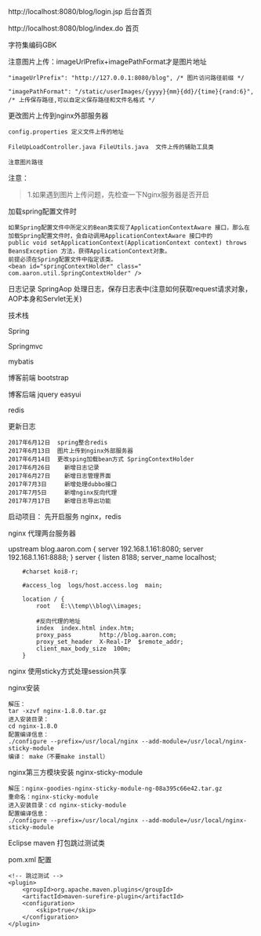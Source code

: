 http://localhost:8080/blog/login.jsp 后台首页

http://localhost:8080/blog/index.do 首页

字符集编码GBK

注意图片上传：imageUrlPrefix+imagePathFormat才是图片地址

	"imageUrlPrefix": "http://127.0.0.1:8080/blog", /* 图片访问路径前缀 */
	
	"imagePathFormat": "/static/userImages/{yyyy}{mm}{dd}/{time}{rand:6}", /* 上传保存路径,可以自定义保存路径和文件名格式 */

更改图片上传到nginx外部服务器

	config.properties 定义文件上传的地址
	
	FileUpLoadController.java FileUtils.java  文件上传的辅助工具类
	
	注意图片路径


注意：

> 1.如果遇到图片上传问题，先检查一下Nginx服务器是否开启

	
加载spring配置文件时

    如果Spring配置文件中所定义的Bean类实现了ApplicationContextAware 接口，那么在加载Spring配置文件时，会自动调用ApplicationContextAware 接口中的
    public void setApplicationContext(ApplicationContext context) throws BeansException 方法，获得ApplicationContext对象。
    前提必须在Spring配置文件中指定该类。 
	<bean id="springContextHolder" class=" com.aaron.util.SpringContextHolder" />  

日志记录
	SpringAop 处理日志，保存日志表中(注意如何获取request请求对象，AOP本身和Servlet无关)


技术栈

Spring

Springmvc

mybatis

博客前端 bootstrap

博客后端 jquery easyui

redis

更新日志

	2017年6月12日	spring整合redis
	2017年6月13日	图片上传到nginx外部服务器
	2017年6月14日	更改sping加载bean方式 SpringContextHolder
	2017年6月26日    新增日志记录
	2017年6月27日    新增日志管理界面
	2017年7月3日     新增处理dubbo接口
	2017年7月5日     新增nginx反向代理
	2017年7月17日    新增日志导出功能

启动项目：
	先开启服务 nginx，redis


nginx 代理两台服务器

upstream blog.aaron.com {
		server 192.168.1.161:8080;
		server 192.168.1.161:8888;
	}
server {
        listen       8188;
        server_name  localhost;

        #charset koi8-r;

        #access_log  logs/host.access.log  main;

        location / {
            root   E:\\temp\\blog\\images;
			
			#反向代理的地址
            index  index.html index.htm;     
            proxy_pass        http://blog.aaron.com;     
            proxy_set_header  X-Real-IP  $remote_addr;     
            client_max_body_size  100m;  
        }

nginx 使用sticky方式处理session共享

nginx安装

	解压：
	tar -xzvf nginx-1.8.0.tar.gz 
	进入安装目录：
	cd nginx-1.8.0 
	配置编译信息：
	./configure --prefix=/usr/local/nginx --add-module=/usr/local/nginx-sticky-module 
	编译： make（不要make install） 

nginx第三方模块安装 nginx-sticky-module 

	解压：nginx-goodies-nginx-sticky-module-ng-08a395c66e42.tar.gz 
	重命名：nginx-sticky-module 
	进入安装目录：cd nginx-sticky-module 
	配置编译信息：
	./configure --prefix=/usr/local/nginx --add-module=/usr/local/nginx-sticky-module

Eclipse maven 打包跳过测试类

pom.xml 配置

	<!-- 跳过测试 -->
	<plugin>
		<groupId>org.apache.maven.plugins</groupId>
		<artifactId>maven-surefire-plugin</artifactId>
		<configuration>
			<skip>true</skip>
		</configuration>
	</plugin> 